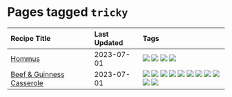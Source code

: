 # Pages tagged `tricky`

|Recipe Title|Last Updated|Tags
|:---|:---|:---|
|[Hommus](../recipes/hommus.md)|2023-07-01|[![](https://img.shields.io/badge/tag-healthy-28ab17)](../tags/healthy.md) [![](https://img.shields.io/badge/tag-messy-8f457a)](../tags/messy.md) [![](https://img.shields.io/badge/tag-protein-f6b493)](../tags/protein.md) [![](https://img.shields.io/badge/tag-tricky-b7439e)](../tags/tricky.md)|
|[Beef & Guinness Casserole](../recipes/beefandguinnesscasserole.md)|2023-07-01|[![](https://img.shields.io/badge/tag-amazing-659a8f)](../tags/amazing.md) [![](https://img.shields.io/badge/tag-baked-9ab3df)](../tags/baked.md) [![](https://img.shields.io/badge/tag-beef-1754e4)](../tags/beef.md) [![](https://img.shields.io/badge/tag-casserole-13fda6)](../tags/casserole.md) [![](https://img.shields.io/badge/tag-guinness-6984a1)](../tags/guinness.md) [![](https://img.shields.io/badge/tag-irish-bb15fd)](../tags/irish.md) [![](https://img.shields.io/badge/tag-large_quantity-cb29b)](../tags/large_quantity.md) [![](https://img.shields.io/badge/tag-long_cook_time-eadebe)](../tags/long_cook_time.md) [![](https://img.shields.io/badge/tag-long_prep_time-91514)](../tags/long_prep_time.md) [![](https://img.shields.io/badge/tag-messy-8f457a)](../tags/messy.md) [![](https://img.shields.io/badge/tag-tricky-b7439e)](../tags/tricky.md)|